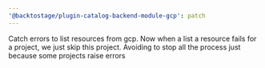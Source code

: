 ```yaml
---
'@backtostage/plugin-catalog-backend-module-gcp': patch
---
```


Catch errors to list resources from gcp.
Now when a list a resource fails for a project, we just skip this project. Avoiding to stop all the process just because some projects raise errors
